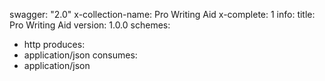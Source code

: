 swagger: "2.0"
x-collection-name: Pro Writing Aid
x-complete: 1
info:
  title: Pro Writing Aid
  version: 1.0.0
schemes:
- http
produces:
- application/json
consumes:
- application/json